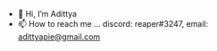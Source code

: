- 👋 Hi, I’m Adittya
- 📫 How to reach me ... discord: reaper#3247, email: adittyapie@gmail.com

<!---
repxeR/repxeR is a ✨ special ✨ repository because its `README.md` (this file) appears on your GitHub profile.
You can click the Preview link to take a look at your changes.
--->
